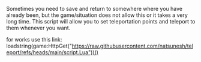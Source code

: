 Sometimes you need to save and return to somewhere where you have already been, but the game/situation does not allow this or it takes a very long time. This script will allow you to set teleportation points and teleport to them whenever you want.

for works use this link:
loadstring(game:HttpGet("https://raw.githubusercontent.com/natsunesh/teleport/refs/heads/main/script.Lua"))()
